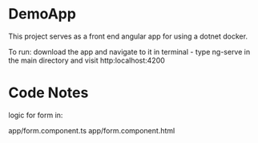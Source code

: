 # DemoApp

This project serves as a front end angular app for using a dotnet docker. 

To run: download the app and navigate to it in terminal - type ng-serve in the main directory and visit http:localhost:4200

# Code Notes

logic for form in:

app/form.component.ts
app/form.component.html
